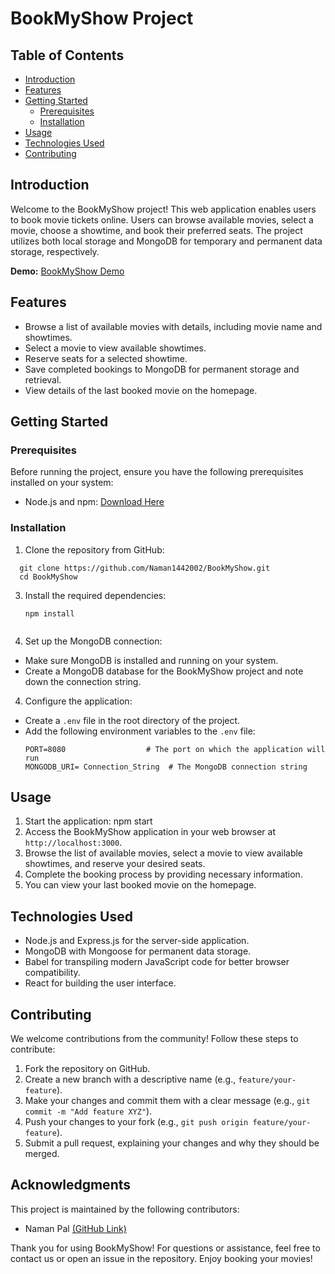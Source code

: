 # BookMyShow Project

## Table of Contents
- [Introduction](#introduction)
- [Features](#features)
- [Getting Started](#getting-started)
  - [Prerequisites](#prerequisites)
  - [Installation](#installation)
- [Usage](#usage)
- [Technologies Used](#technologies-used)
- [Contributing](#contributing)

  
## Introduction
Welcome to the BookMyShow project! This web application enables users to book movie tickets online. Users can browse available movies, select a movie, choose a showtime, and book their preferred seats. The project utilizes both local storage and MongoDB for temporary and permanent data storage, respectively.

**Demo:** [BookMyShow Demo](https://bookmyshow-naman.netlify.app/)


## Features
- Browse a list of available movies with details, including movie name and showtimes.
- Select a movie to view available showtimes.
- Reserve seats for a selected showtime.
- Save completed bookings to MongoDB for permanent storage and retrieval.
- View details of the last booked movie on the homepage.

## Getting Started
### Prerequisites
Before running the project, ensure you have the following prerequisites installed on your system:

- Node.js and npm: [Download Here](https://nodejs.org/)

### Installation
1. Clone the repository from GitHub:
 ```
   git clone https://github.com/Naman1442002/BookMyShow.git
   cd BookMyShow
```
3. Install the required dependencies:
   ```
   npm install
  
5. Set up the MongoDB connection:
- Make sure MongoDB is installed and running on your system.
- Create a MongoDB database for the BookMyShow project and note down the connection string.

4. Configure the application:
- Create a `.env` file in the root directory of the project.
- Add the following environment variables to the `.env` file:
  ```
  PORT=8080                  # The port on which the application will run
  MONGODB_URI= Connection_String  # The MongoDB connection string
  ```

## Usage
1. Start the application:  npm start
2. Access the BookMyShow application in your web browser at `http://localhost:3000`.
3. Browse the list of available movies, select a movie to view available showtimes, and reserve your desired seats.
4. Complete the booking process by providing necessary information.
5. You can view your last booked movie on the homepage.

## Technologies Used
- Node.js and Express.js for the server-side application.
- MongoDB with Mongoose for permanent data storage.
- Babel for transpiling modern JavaScript code for better browser compatibility.
- React for building the user interface.

## Contributing
We welcome contributions from the community! Follow these steps to contribute:
1. Fork the repository on GitHub.
2. Create a new branch with a descriptive name (e.g., `feature/your-feature`).
3. Make your changes and commit them with a clear message (e.g., `git commit -m "Add feature XYZ"`).
4. Push your changes to your fork (e.g., `git push origin feature/your-feature`).
5. Submit a pull request, explaining your changes and why they should be merged.


## Acknowledgments
This project is maintained by the following contributors:
- Naman Pal [(GitHub Link)](https://github.com/Naman1442002/)


Thank you for using BookMyShow! For questions or assistance, feel free to contact us or open an issue in the repository. Enjoy booking your movies!
   
   
   
